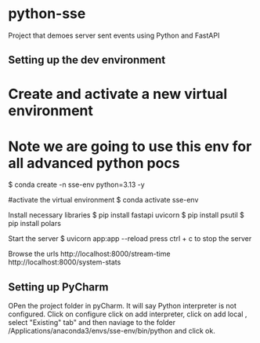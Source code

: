 # python-sse
Project that demoes server sent events using Python and FastAPI 

Setting up the dev environment 
--------  
# Create and activate a new virtual environment  
# Note we are going to use this env for all advanced python pocs  
$ conda create -n sse-env python=3.13 -y 

#activate the virtual environment
$ conda activate sse-env 

Install necessary libraries 
$ pip install fastapi uvicorn
$ pip install psutil
$ pip install polars

Start the server
$ uvicorn app:app --reload 
press ctrl + c to stop the server 

Browse the urls
http://localhost:8000/stream-time
http://localhost:8000/system-stats

Setting up PyCharm 
---------- 
OPen the project folder in pyCharm. It will say Python interpreter is not configured. 
Click on configure click on add interpreter, click on add local , select "Existing" tab" and then naviage to 
the folder /Applications/anaconda3/envs/sse-env/bin/python and click ok. 
